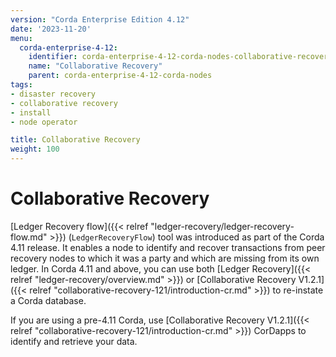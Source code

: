 ```yaml
---
version: "Corda Enterprise Edition 4.12"
date: '2023-11-20'
menu:
  corda-enterprise-4-12:
    identifier: corda-enterprise-4-12-corda-nodes-collaborative-recovery
    name: "Collaborative Recovery"
    parent: corda-enterprise-4-12-corda-nodes
tags:
- disaster recovery
- collaborative recovery
- install
- node operator

title: Collaborative Recovery
weight: 100
---
```


# Collaborative Recovery

[Ledger Recovery flow]({{< relref "ledger-recovery/ledger-recovery-flow.md" >}}) (`LedgerRecoveryFlow`) tool was introduced as part of the Corda 4.11 release. It enables a node to identify and recover transactions from peer recovery nodes to which it was a party and which are missing from its own ledger. In Corda 4.11 and above, you can use both [Ledger Recovery]({{< relref "ledger-recovery/overview.md" >}}) or [Collaborative Recovery V1.2.1]({{< relref "collaborative-recovery-121/introduction-cr.md" >}}) to re-instate a Corda database.

If you are using a pre-4.11 Corda, use [Collaborative Recovery V1.2.1]({{< relref "collaborative-recovery-121/introduction-cr.md" >}}) CorDapps to identify and retrieve your data.

